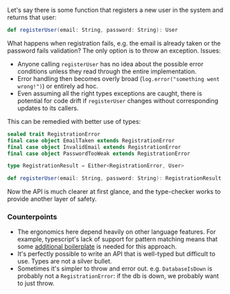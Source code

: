 Let's say there is some function that registers a new user in the system and returns that user:

```scala
def registerUser(email: String, password: String): User
```

What happens when registration fails, e.g. the email is already taken or the password fails validation?  The only option is to throw an exception.  Issues: 
- Anyone calling `registerUser` has no idea about the possible error conditions unless they read through the entire implementation.
- Error handling then becomes overly broad (`log.error("something went wrong!")`) or entirely ad hoc.
- Even assuming all the right types exceptions are caught, there is potential for code drift if `registerUser` changes without corresponding updates to its callers.

This can be remedied with better use of types:

```scala
sealed trait RegistrationError
final case object EmailTaken extends RegistrationError
final case object InvalidEmail extends RegistrationError
final case object PasswordTooWeak extends RegistrationError

type RegistrationResult = Either<RegistrationError, User>

def registerUser(email: String, password: String): RegistrationResult
```

Now the API is much clearer at first glance, and the type-checker works to provide another layer of safety.

### Counterpoints
- The ergonomics here depend heavily on other language features.  For example, typescript's lack of support for pattern matching means that some [additional boilerplate](https://blog.logrocket.com/pattern-matching-and-type-safety-in-typescript-1da1231a2e34/) is needed for this approach.
- It's perfectly possible to write an API that is well-typed but difficult to use.  Types are not a silver bullet.
- Sometimes it's simpler to throw and error out.  e.g. `DatabaseIsDown` is probably not a `RegistrationError`: if the db is down, we probably want to just throw.